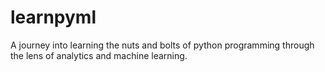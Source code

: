 # learnpyml
A journey into learning the nuts and bolts of python programming through the lens of analytics and machine learning.
